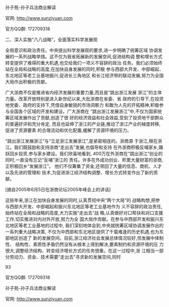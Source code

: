 孙子苑-孙子兵法商业解读

官网: http://www.sunziyuan.com

官方QQ群: 172709318

二、深入实施“八八战略”，全面落实科学发展观

全局意识和政治责任。中央提出科学发展观的要求,进一步明确了统筹区域
协调发展的一系列战略举措。这不仅为我省拓展新的发展空间,促进结构调
整和增长方式转变提供了难得的重大机遇,也交给我们一项义不容辞的政治
任务。我们必须始终站在全局和战略的高度,在加快自身发展的同时,积极
参与西部大开发、中部崛起、东北地区等老工业基地振兴,促进长三角地区
和长江经济带的联动发展,努力为全国大局作出积极的贡献。

广大浙商不仅是推进省内经济发展的重要力量,而且是“跳出浙江发展
浙江”的主体力量。改革开放特别是进入新世纪以来,大批浙商在省委、省
政府的引导下,在投资地党委、政府的支持下,凭借自身敏锐的市场洞察力
和敢为人先的开拓精神,积极参与全国各个区域的开发和建设。广大浙商在
“跳出浙江发展浙江”中,不仅为国家统筹区域发展作出了贡献,创造了很
好的经济效益和社会效益,受到了投资地干部群众的普遍好评和充分肯定,
而且也延伸了浙江的产业链,推动了浙江产业的梯度转移,促进了资源要素
的合理流动和优化配置,缓解了资源环境的压力。

“跳出浙江发展浙江”与“立足浙江发展浙江”,是紧密相连的。浙商源
于浙江,根在浙江。我们既鼓励和支持浙商“走出去”发展,也倡导和支持
在外浙商积极反哺家乡,踊跃回乡投资,参与家乡建设。我们欣喜地看到,
400万在外浙商在“跳出浙江”创业的同时,一直没有忘记“反哺”浙江的
责任。许多在外成功创业、积累大量财富的浙商,正积极回乡“发展浙江”。
他们不仅筹集了资金,还带回了大量的信息、商机、人才以及先进的管理和
技术,为促进浙江经济结构调整、增长方式转变作出了新的贡献。

[摘自2005年6月5日在浙商论坛2005年峰会上的讲话]

这些年来,浙江在加快自身发展的同时,认真贯彻中央“两个大局”的
战略构想,把参与西部大开发、中部崛起和振兴东北地区等老工业基地作为
义不容辞的政治责任,始终站在全局和战略的高度,大力实施“走出去”战
略,认真做好对口帮扶和对口支援工作,切实推进对内对外开放,努力为全
国大局作贡献。在参与中西部开发和振兴东北地区等老工业基地的过程中,
我们深刻地体会到,中央就统筹区域协调发展作出的一系列重大战略决策,
不仅为中西部和东北地区提供了千载难逢的历史机遇,也为东部地区创造了
新的发展空间。目前,浙江经济社会发展总体情况较好,但发展中体制性、
结构性、素质性矛盾仍然没有从根本上得到解决,要素制约和资源环境的压
力很大,调整经济结构、转变经济增长方式的任务很重。在这一过程中,浙
江相当一部分劳动力、资金、技术需要“走出去”寻求新的发展空间,同时

93

官方QQ群: 172709318

孙子苑-孙子兵法商业解读

官网: http://www.sunziyuan.com
